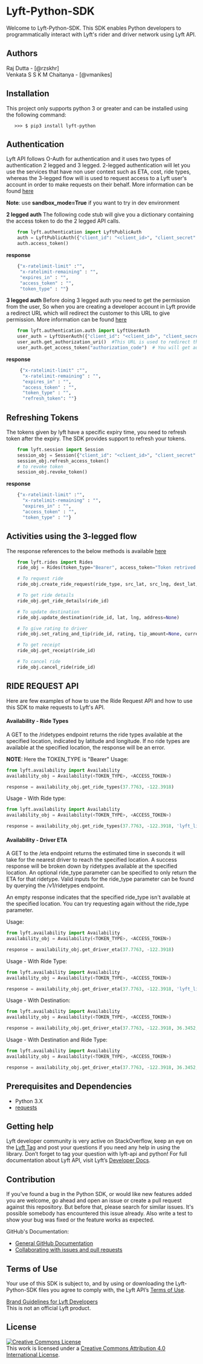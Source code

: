 # Lyft-Python-SDK

Welcome to Lyft-Python-SDK. This SDK enables Python developers to programmatically interact with Lyft's rider and driver network using Lyft API.

## Authors
Raj Dutta - [@rzskhr]
<br/>
Venkata S S K M Chaitanya - [@vmanikes]

## Installation
This project only supports python 3 or greater and can be installed using the following command:

```
   >>> $ pip3 install lyft-python
```

## Authentication
Lyft API follows O-Auth for authentication and it uses two types of authentication 2 legged and 3 legged.
2-legged authentication will let you use the services that have non user context such as ETA, cost, ride types, whereas the 3-legged flow will is used to request access to a Lyft user's account in order to make requests on their behalf. More information can be found [here](https://developer.lyft.com/docs/authentication#section-access-tokens)

**Note**: use **sandbox_mode=True** if you want to try in dev environment

**2 legged auth**
The following code stub will give you a dictionary containing the access token to do the 2 legged API calls.
```python
    from lyft.authentication import LyftPublicAuth
    auth = LyftPublicAuth({"client_id": "<client_id>", "client_secret": "<client_secret>"}, sandbox_mode=True/False})
    auth.access_token()
```
**response**
```python
    {"x-ratelimit-limit" :"",
     "x-ratelimit-remaining" : "",
     "expires_in" : "",
     "access_token" : "",
     "token_type" : ""}
```
  **3 legged auth**
Before doing 3 legged auth you need to get the permission from the user, So when you are creating a developer account in Lyft provide a redirect URL which will redirect the customer to this URL to give permission. More information can be found [here](https://developer.lyft.com/docs/authentication#section-3-legged-flow-for-accessing-user-specific-endpoints)
```python
    from lyft.authentication.auth import LyftUserAuth
    user_auth = LyftUserAuth({"client_id": "<client_id>", "client_secret": "<client_secret>"}, [<list of scopes>], state, sandbox_mode=True/False})
    user_auth.get_authorization_uri()  #This URL is used to redirect the user
    user_auth.get_access_token("authorization_code")  # You will get authorization code once the user accepts
```
**response**
```python
     {"x-ratelimit-limit" :"",
      "x-ratelimit-remaining" : "",
      "expires_in" : "",
      "access_token" : "",
      "token_type" : "",
      "refresh_token": ""}
```

## Refreshing Tokens
The tokens given by lyft have a specific expiry time, you need to refresh token after the expiry. The SDK provides support to refresh your tokens.
```python
    from lyft.session import Session
    session_obj = Session({"client_id": "<client_id>", "client_secret": "<client_secret>"}, refresh_token, sandbox_mode=True/False}
    session_obj.refresh_access_token()
	# to revoke token
	session_obj.revoke_token()
```

**response**
```python
    {"x-ratelimit-limit" :"",
      "x-ratelimit-remaining" : "",
      "expires_in" : "",
      "access_token" : "",
      "token_type" : ""}
```

## Activities using the 3-legged flow
The response references to the below methods is available [here](https://developer.lyft.com/v1/reference)
```python
    from lyft.rides import Rides
    ride_obj = Rides(token_type="Bearer", access_token="Token retrived after user approves")

    # To request ride
    ride_obj.create_ride_request(ride_type, src_lat, src_lng, dest_lat, dest_lng, src_address=None, dest_address=None)

	# To get ride details
	ride_obj.get_ride_details(ride_id)

	# To update destination
	ride_obj.update_destination(ride_id, lat, lng, address=None)

	# To give rating to driver
	ride_obj.set_rating_and_tip(ride_id, rating, tip_amount=None, currency="USD")

	# To get receipt
	ride_obj.get_receipt(ride_id)

	# To cancel ride
	ride_obj.cancel_ride(ride_id)
```

## RIDE REQUEST API
Here are few examples of how to use the Ride Request API and how to use this SDK to make requests to Lyft's API.
#### Availability - Ride Types
A GET to the /ridetypes endpoint returns the ride types available at the specified location, indicated by latitude and longitude. If no ride types are available at the specified location, the response will be an error.

**NOTE**: Here the TOKEN_TYPE is "Bearer"
Usage:
```python
from lyft.availability import Availability
availability_obj = Availability(<TOKEN_TYPE>, <ACCESS_TOKEN>)

response = availability_obj.get_ride_types(37.7763, -122.3918)
```

Usage - With Ride type:
```python
from lyft.availability import Availability
availability_obj = Availability(<TOKEN_TYPE>, <ACCESS_TOKEN>)

response = availability_obj.get_ride_types(37.7763, -122.3918, 'lyft_line')
```

#### Availability - Driver ETA
A GET to the /eta endpoint returns the estimated time in sseconds it will take for the nearest driver to reach the specified location. A success response will be broken down by ridetypes available at the specified location. An optional ride_type parameter can be specified to only return the ETA for that ridetype. Valid inputs for the ride_type parameter can be found by querying the /v1/ridetypes endpoint.

An empty response indicates that the specified ride_type isn't available at the specified location. You can try requesting again without the ride_type parameter.

Usage:
```python
from lyft.availability import Availability
availability_obj = Availability(<TOKEN_TYPE>, <ACCESS_TOKEN>)

response = availability_obj.get_driver_eta(37.7763, -122.3918)
```

Usage - With Ride Type:
```python
from lyft.availability import Availability
availability_obj = Availability(<TOKEN_TYPE>, <ACCESS_TOKEN>)

response = availability_obj.get_driver_eta(37.7763, -122.3918, 'lyft_line')
```

Usage - With Destination:
```python
from lyft.availability import Availability
availability_obj = Availability(<TOKEN_TYPE>, <ACCESS_TOKEN>)

response = availability_obj.get_driver_eta(37.7763, -122.3918, 36.3452, -121.3435)
```

Usage - With Destination and Ride Type:
```python
from lyft.availability import Availability
availability_obj = Availability(<TOKEN_TYPE>, <ACCESS_TOKEN>)

response = availability_obj.get_driver_eta(37.7763, -122.3918, 36.3452, -121.3435, 'lyft_line')
```


## Prerequisites and Dependencies
- Python 3.X
- [requests](http://docs.python-requests.org/en/latest/)

## Getting help
Lyft developer community is very active on StackOverflow, keep an eye on the [Lyft Tag](https://stackoverflow.com/questions/tagged/lyft-api) and post your questions if you need any help in using the library. Don’t forget to tag your question with lyft-api and python!
For full documentation about Lyft API, visit Lyft’s [Developer Docs](https://developer.lyft.com/docs).

## Contribution
If you've found a bug in the Python SDK, or would like new features added you are welcome, go ahead and open an issue or create a pull request against this repository. But before that, please search for similar issues. It's possible somebody has encountered this issue already. Also write a test to show your bug was fixed or the feature works as expected.

GitHub's Documentation:
- [General GitHub Documentation](https://help.github.com/)
- [Collaborating with issues and pull requests](https://help.github.com/categories/collaborating-with-issues-and-pull-requests/)

## Terms of Use
Your use of this SDK is subject to, and by using or downloading the Lyft-Python-SDK files you agree to comply with, the Lyft API’s [Terms of Use](https://developer.lyft.com/docs/lyft-developer-platform-terms-of-use).

[Brand Guidelines for Lyft Developers](https://developer.lyft.com/docs/brand-guidelines)
<br/>
This is not an official Lyft product.

## License
<a rel="license" href="http://creativecommons.org/licenses/by/4.0/"><img alt="Creative Commons License" style="border-width:0" src="https://i.creativecommons.org/l/by/4.0/88x31.png" /></a><br />This work is licensed under a <a rel="license" href="http://creativecommons.org/licenses/by/4.0/">Creative Commons Attribution 4.0 International License</a>.
